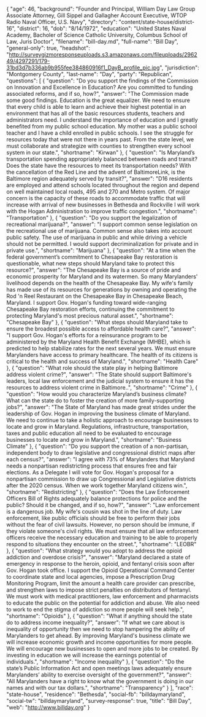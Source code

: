 {
  "age": 46,
  "background": "Founder and Principal, William Day Law Group Associate Attorney, Gill Sippel and Gallagher Account Executive, WTOP Radio Naval Officer, U.S. Navy",
  "directory": "content/state-house/district-16",
  "district": 16,
  "dob": "8/14/1972",
  "education": "United States Naval Academy, Bacholer of Science Catholic University, Columbus School of Law, Juris Doctor",
  "filename": "bill-day.md",
  "full-name": "Bill Day",
  "general-only": true,
  "headshot": "http://surveygizmoresponseuploads.s3.amazonaws.com/fileuploads/296249/4297291/179-31bd3d7b336ab9b955fee384860916f1_DayB_profile_pic.jpg",
  "jurisdiction": "Montgomery County",
  "last-name": "Day",
  "party": "Republican",
  "questions": [
    {
      "question": "Do you support the findings of the Commission on Innovation and Excellence in Education? Are you committed to funding associated reforms, and if so, how?",
      "answer": "The Commission made some good findings. Education is the great equalizer. We need to ensure that every child is able to learn and achieve their highest potential in an environment that has all of the basic resources students, teachers and administrators need. I understand the importance of education and I greatly benefited from my public school education. My mother was a public school teacher and I have a child enrolled in public schools. I see the struggle for resources today that were not there in years past. From the state level, we must collaborate and strategize with counties to strengthen every school system in our state.",
      "shortname": "Kirwan"
    },
    {
      "question": "Is Maryland’s transportation spending appropriately balanced between roads and transit? Does the state have the resources to meet its transportation needs? With the cancellation of the Red Line and the advent of BaltimoreLink, is the Baltimore region adequately served by transit?",
      "answer": "D16 residents are employed and attend schools located throughout the region and depend on well maintained local roads, 495 and 270 and Metro system. Of major concern is the capacity of these roads to accommodate traffic that will increase with arrival of new businesses in Bethesda and Rockville I will work with the Hogan Administration to improve traffic congestion.",
      "shortname": "Transportation"
    },
    {
      "question": "Do you support the legalization of recreational marijuana?",
      "answer": "I support common sense legislation on the recreational use of marijuana. Common sense also takes into account public safety. The use of marijuana in public and while driving a vehicle should not be permitted. I would support decriminalization for private and in private use.",
      "shortname": "Marijuana"
    },
    {
      "question": "At a time when the federal government’s commitment to Chesapeake Bay restoration is questionable, what new steps should Maryland take to protect this resource?",
      "answer": "The Chesapeake Bay is a source of pride and economic prosperity for Maryland and its watermen. So many Marylanders' livelihood depends on the health of the Chesapeake Bay. My wife's family has made use of its resources for generations by owning and operating the Rod 'n Reel Restaurant on the Chesapeake Bay in Chesapeake Beach, Maryland. I support Gov. Hogan's funding toward wide-ranging Chesapeake Bay restoration efforts, continuing the commitment to protecting Maryland's most precious natural asset.",
      "shortname": "Chesapeake Bay"
    },
    {
      "question": "What steps should Maryland take to ensure the broadest possible access to affordable health care?",
      "answer": "I support Gov. Hogan's efforts for a reinsurance program to be administered by the Maryland Health Benefit Exchange (MHBE), which is predicted to help stabilize rates for the next several years. We must ensure Marylanders have access to primary healthcare. The health of its citizens is critical to the health and success of Maryland.",
      "shortname": "Health Care"
    },
    {
      "question": "What role should the state play in helping Baltimore address violent crime?",
      "answer": "The State should support Baltimore's leaders, local law enforcement and the judicial system to ensure it has the resources to address violent crime in Baltimore..",
      "shortname": "Crime"
    },
    {
      "question": "How would you characterize Maryland’s business climate? What can the state do to foster the creation of more family-supporting jobs?",
      "answer": "The State of Maryland has made great strides under the leadership of Gov. Hogan in improving the business climate of Maryland. We need to continue to take a holistic approach to encourage businesses to locate and grow in Maryland. Regulations, infrastructure, transportation, taxes and public education all need to be evaluated to encourage businesses to locate and grow in Maryland.",
      "shortname": "Business Climate"
    },
    {
      "question": "Do you support the creation of a non-partisan, independent body to draw legislative and congressional district maps after each census?",
      "answer": "I agree with 73% of Marylanders that Maryland needs a nonpartisan redistricting process that ensures free and fair elections. As a Delegate I will vote for Gov. Hogan's proposal for a nonpartisan commission to draw up Congressional and Legislative districts after the 2020 census. When we work together Maryland citizens win.",
      "shortname": "Redistricting"
    },
    {
      "question": "Does the Law Enforcement Officers Bill of Rights adequately balance protections for police and the public? Should it be changed, and if so, how?",
      "answer": "Law enforcement is a dangerous job. My wife's cousin was shot in the line of duty. Law enforcement, like public officials should be free to perform their jobs without the fear of civil lawsuits. However, no person should be immune, if they violate someone's civil rights. We must ensure that all law enforcement officers receive the necessary education and training to be able to properly respond to situations they encounter on the street.",
      "shortname": "LEOBR"
    },
    {
      "question": "What strategy would you adopt to address the opioid addiction and overdose crisis?",
      "answer": "Maryland declared a state of emergency in response to the heroin, opioid, and fentanyl crisis soon after Gov. Hogan took office. I support the Opioid Operational Command Center to coordinate state and local agencies, impose a Prescription Drug Monitoring Program, limit the amount a health care provider can prescribe, and strengthen laws to impose strict penalties on distributors of fentanyl. We must work with medical practitioners, law enforcement and pharmacists to educate the public on the potential for addiction and abuse. We also need to work to end the stigma of addiction so more people will seek help.",
      "shortname": "Opioids"
    },
    {
      "question": "What if anything should the state do to address income inequality?",
      "answer": "If what we care about is inequality of opportunity then we need to stop hampering the ability of Marylanders to get ahead. By improving Maryland's business climate we will increase economic growth and income opportunities for more people. We will encourage new businesses to open and more jobs to be created. By investing in education we will increase the earnings potential of individuals.",
      "shortname": "Income inequality"
    },
    {
      "question": "Do the state’s Public Information Act and open meetings laws adequately ensure Marylanders’ ability to exercise oversight of the government?",
      "answer": "All Marylanders have a right to know what the government is doing in our names and with our tax dollars.",
      "shortname": "Transparency"
    }
  ],
  "race": "state-house",
  "residence": "Bethesda",
  "social-fb": "billdaymaryland",
  "social-tw": "billdaymaryland",
  "survey-response": true,
  "title": "Bill Day",
  "web": "http://www.billday.org"
}
